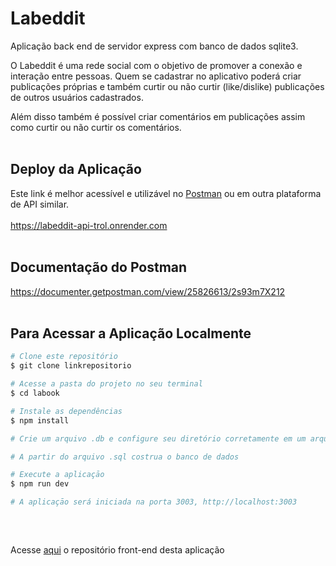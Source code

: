 # Labeddit

Aplicação back end de servidor express com banco de dados sqlite3.

O Labeddit é uma rede social com o objetivo de promover a conexão e interação entre pessoas. Quem se cadastrar no aplicativo poderá criar publicações próprias e também curtir ou não curtir (like/dislike) publicações de outros usuários cadastrados.

Além disso também é possível criar comentários em publicações assim como curtir ou não curtir os comentários.<br><br>

## Deploy da Aplicação
Este link é melhor acessível e utilizável no [Postman](https://www.postman.com/) ou em outra plataforma de API similar.<br><br>
https://labeddit-api-trol.onrender.com
<br><br>

## Documentação do Postman
https://documenter.getpostman.com/view/25826613/2s93m7X212
<br><br>

## Para Acessar a Aplicação Localmente
```bash
# Clone este repositório
$ git clone linkrepositorio

# Acesse a pasta do projeto no seu terminal
$ cd labook

# Instale as dependências
$ npm install

# Crie um arquivo .db e configure seu diretório corretamente em um arquivo .env conforme o exemplo contido no .env.example

# A partir do arquivo .sql costrua o banco de dados

# Execute a aplicaçāo
$ npm run dev

# A aplicaçāo será iniciada na porta 3003, http://localhost:3003
```
<br>

##

Acesse [aqui](https://github.com/VieiraMiguel/labeddit-backend) o repositório front-end desta aplicação
